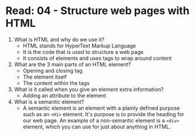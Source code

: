 # Read: 04 - Structure web pages with HTML

1. What is HTML and why do we use it?
    - HTML stands for HyperText Markup Language
    - It is the code that is used to structure a web page
    - It consists of elements and uses tags to wrap around content
2. What are the 3 main parts of an HTML element?
    - Opening and closing tag
    - The element itself
    - The content within the tags
3. What is it called when you give an element extra information?
    - Adding an attribute to the element
4. What is a semantic element?
    - A semantic element is an element with a plainly defined purpose such as an `<H1>` element. It's purpose is to provide the heading for our web page. An example of a non-semantic element is a `<div>` element, which you can use for just about anything in HTML.
